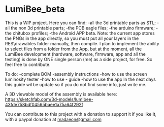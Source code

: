 # LumiBee_beta

This is a WIP project.
Here you can find:
-all the 3d printable parts as STL;
-all the non 3d printable parts;
-the PCB eagle files;
-the arduino firmware;
-the chitubox profiles;
-the Android APP beta. Note: the current app stores the PNGs in the app directly, so you must put all your layers in the
RES\drawables folder manually, then compile. I plan to implement the ability to select files from a folder 
from the App, but at the moment, all the LumiBee development (hardware, software, firmware, app and all the testing) is done by 
ONE single person (me) as a side project, for free. So feel free to contribute.

To do:
-complete BOM
-assembly instructions
-how to use the screen luminosity tester
-how to use - guide
-how to use the app
In the next days this guide wil be update so if you do not find some info, just write me.

A 3D viewable model of the assembly is available here:
https://sketchfab.com/3d-models/lumibee-43fde758bdf04565baee1a75a64f292f

You can contribute to this project with a donation to support it if you like it, with a paypal donation at madaeon@gmail.com


